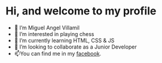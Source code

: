 <h1>Hi, and welcome to my profile</h1>

- 👋 I’m Miguel Angel Villamil
- 👀 I’m interested in playing chess
- 🌱 I’m currently learning HTML, CSS & JS
- 💞️ I’m looking to collaborate as a Junior Developer
- 📫You can find me in my [facebook](https://www.facebook.com/0angelvillamil0).
<!---
MiguelAngelVillamil/MiguelAngelVillamil is a ✨ special ✨ repository because its `README.md` (this file) appears on your GitHub profile.
You can click the Preview link to take a look at your changes.
--->
